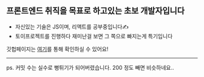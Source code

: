 ## 프론트엔드 취직을 목표로 하고있는 초보 개발자입니다
- 자신있는 기술은 JS이며, 리액트를 공부중입니다✍
- 토이프로젝트를 진행하다 재미난걸 보면 그 쪽으로 빠지는게 특기입니다

깃헙페이지는 [여기](https://maetdol.github.io)를 통해 확인하실 수 있어요!

---

ps. 커밋 수는 실수로 뻥튀기가 되어버렸습니다. 200 정도 빼면 비슷하네요..
